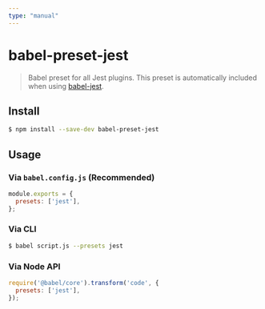 ```yaml
---
type: "manual"
---
```


# babel-preset-jest

> Babel preset for all Jest plugins. This preset is automatically included when using [babel-jest](https://github.com/jestjs/jest/tree/main/packages/babel-jest).

## Install

```sh
$ npm install --save-dev babel-preset-jest
```

## Usage

### Via `babel.config.js` (Recommended)

```js
module.exports = {
  presets: ['jest'],
};
```

### Via CLI

```sh
$ babel script.js --presets jest
```

### Via Node API

```javascript
require('@babel/core').transform('code', {
  presets: ['jest'],
});
```
